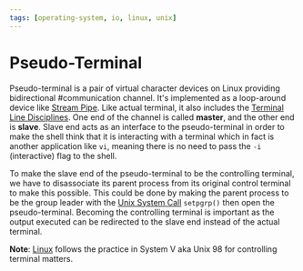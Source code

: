 ```yaml
---
tags: [operating-system, io, linux, unix]
---
```


# Pseudo-Terminal

Pseudo-terminal is a pair of virtual character devices on Linux providing
bidirectional #communication channel. It's implemented as a loop-around device
like [Stream Pipe](202306300811.md). Like actual terminal, it also includes the
[Terminal Line Disciplines](202307011338.md). One end of the channel is called **master**,
and the other end is **slave**. Slave end acts as an interface to the
pseudo-terminal in order to make the shell think that it is interacting with a
terminal which in fact is another application like `vi`, meaning there is no
need to pass the `-i` (interactive) flag to the shell.

To make the slave end of the pseudo-terminal to be the controlling terminal, we
have to disassociate its parent process from its original control terminal to
make this possible. This could be done by making the parent process to be the
group leader with the [Unix System Call](202210062303.md) `setpgrp()` then open
the pseudo-terminal. Becoming the controlling terminal is important as the
output executed can be redirected to the slave end instead of the actual
terminal.

**Note**: [Linux](202204081225.md) follows the practice in System V aka Unix 98
for controlling terminal matters.
